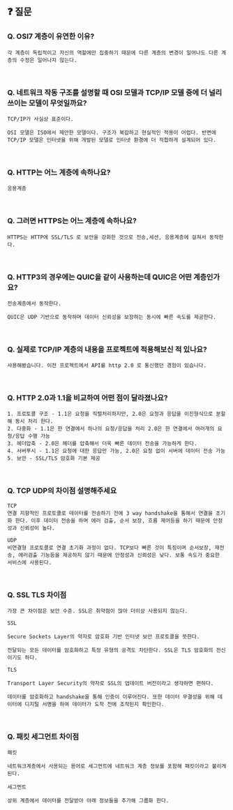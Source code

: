 ## ❓ 질문
### ******Q. OSI7 계층이 유연한 이유?******
```
각 계층이 독립적이고 자신의 역할에만 집중하기 때문에 다른 계층의 변경이 일어나도 다른 계층의 수정은 일어나지 않는다.
```

<br>

### ******Q. 네트워크 작동 구조를 설명할 때 OSI 모델과 TCP/IP 모델 중에 더 널리 쓰이는 모델이 무엇일까요?******
```
TCP/IP가 사실상 표준이다.

OSI 모델은 ISO에서 제안한 모델이다. 구조가 복잡하고 현실적인 적용이 어렵다. 반면에 TCP/IP 모델은 인터넷을 위해 개발된 모델로 인터넷 환경에 더 적합하게 설계되어 있다.
```
<br>

### **Q. HTTP는 어느 계층에 속하나요?**
```
응용계층
```
<br>

### **Q. 그러면 HTTPS는 어느 계층에 속하나요?**
```
HTTPS는 HTTP에 SSL/TLS 로 보안을 강화한 것으로 전송,세션, 응용계층에 걸쳐서 동작한다.
```
<br>

### **Q. HTTP3의 경우에는 QUIC을 같이 사용하는데 QUIC은 어떤 계층인가요?**
```
전송계층에서 동작한다.

QUIC은 UDP 기반으로 동작하며 데이터 신뢰성을 보장하는 동시에 빠른 속도를 제공한다.
```
<br>

### **Q. 실제로 TCP/IP 계층의 내용을 프로젝트에 적용해보신 적 있나요?**
```
사용해봤습니다. 이전 프로젝트에서 API를 http 2.0 로 통신했던 경험이 있습니다.
```
<br>

### **Q. HTTP 2.0과 1.1을 비교하여 어떤 점이 달라졌나요?**
```
1. 프로토콜 구조 - 1.1은 요청을 직렬처리하지만, 2.0은 요청과 응답을 이진형식으로 분할해 동시 처리 한다.
2. 다중화 - 1.1은 한 연결에서 하나의 요청/응답을 처리 2.0은 한 연결에서 여러개의 요청/응답 수행 가능
3. 헤더압축 - 2.0은 헤더를 압축해서 더욱 빠른 데이터 전송을 가능하게 한다.
4. 서버푸시 - 1.1은 요청에 대한 응답만 가능, 2.0은 요청 없이 서버에 데이터 전송 가능
5. 보안 - SSL/TLS 암호화 기본 제공
```
<br>

### **Q. TCP UDP의 차이점 설명해주세요**
```
TCP
연결 지향적인 프로토콜로 데이터를 전송하기 전에 3 way handshake을 통해서 연결을 초기화 한다. 이후 데이터 전송을 하며 에러 검출, 순서 보장, 흐름 제어등을 하기 때문에 안정성과 신뢰성이 높다.

UDP
비연결형 프로토콜로 연결 초기화 과정이 없다. TCP보다 빠른 것이 특징이며 순서보장, 재전송, 에러검출 기능등을 제공하지 않기 때문에 안정성과 신뢰성은 낮다. 보통 속도가 중요한 서비스에 사용된다.
```
<br>

### **Q. SSL TLS 차이점**
```
가장 큰 차이점은 보안 수준. SSL은 취약점이 많아 더이상 사용되지 않는다.

SSL

Secure Sockets Layer의 약자로 암호화 기반 인터넷 보안 프로토콜을 뜻한다.

전달되는 모든 데이터를 암호화하고 특정 유형의 공격도 차단한다. SSL은 TLS 암호화의 전신이기도 하다.

TLS

Transport Layer Security의 약자로 SSL의 업데이트 버전이라고 생각하면 편하다.

데이터를 암호화하고 handshake을 통해 인증이 이루어진다. 또한 데이터 무결성을 위해 데이터에 디지털 서명을 하여 데이터가 도착 전에 조작된지 확인한다.
```
<br>

### **Q. 패킷 세그먼트 차이점**
```
패킷

네트워크계층에서 사용되는 용어로 세그먼트에 네트워크 계층 정보를 포함해 패킷이라고 불리게 된다.

세그먼트

상위 계층에서 데이터를 전달받아 아래 정보들을 추가해 그룹화 한다.
```
